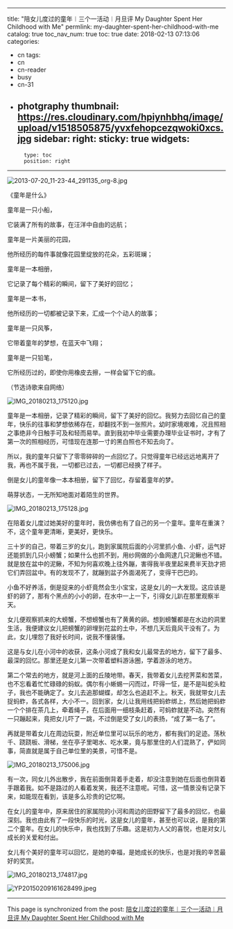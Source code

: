 
---
title: "陪女儿度过的童年︱三个一活动︱月旦评 My Daughter Spent Her Childhood with Me"
permlink: my-daughter-spent-her-childhood-with-me
catalog: true
toc_nav_num: true
toc: true
date: 2018-02-13 07:13:06
categories:
- cn
tags:
- cn
- cn-reader
- busy
- cn-31
- photgraphy
thumbnail: https://res.cloudinary.com/hpiynhbhq/image/upload/v1518505875/yvxfehopcezqwoki0xcs.jpg
sidebar:
    right:
        sticky: true
widgets:
    -
        type: toc
        position: right
---


![2013-07-20_11-23-44_291135_org-8.jpg](https://res.cloudinary.com/hpiynhbhq/image/upload/v1518505875/yvxfehopcezqwoki0xcs.jpg)



《童年是什么》

童年是一只小船，

它装满了所有的故事，在汪洋中自由的远航；

童年是一片美丽的花园，

他所经历的每件事就像花园里绽放的花朵，五彩斑斓；

童年是一本相册，

它记录了每个精彩的瞬间，留下了美好的回忆；

童年是一本书，

他所经历的一切都被记录下来，汇成一个个动人的故事；

童年是一只风筝，

它带着童年的梦想，在蓝天中飞翔；

童年是一只铅笔，

它所经历过的，即使你用橡皮去擦，一样会留下它的痕。

（节选诗歌来自网络）

![IMG_20180213_175120.jpg](https://steemitimages.com/DQmUFvWaVed1xW59aAkLYy7jCnU59JknCmq47JxVFF1vgw6/IMG_20180213_175120.jpg)


童年是一本相册，记录了精彩的瞬间，留下了美好的回忆。我努力去回忆自己的童年，快乐的往事和梦想依稀存在，却翻找不到一张照片。幼时家境艰难，况且照相之事绝非今日触手可及和轻而易举。直到我初中毕业需要办理毕业证书时，才有了第一次的照相经历，可惜现在连那一寸的黑白照也不知去向了。

所以，我的童年只留下了零零碎碎的一点回忆了。只觉得童年已经远远地离开了我，再也不属于我，一切都已过去，一切都已经换了样子。

倒是女儿的童年像一本本相册，留下了回忆，存留着童年的梦。

萌芽状态，一无所知地面对着陌生的世界。

![IMG_20180213_175128.jpg](https://steemitimages.com/DQmQ39GZAAVYhDUteuJUKTQq7N1pCyGquW3QzBoVnkMvYZi/IMG_20180213_175128.jpg)



在陪着女儿度过她美好的童年时，我仿佛也有了自己的另一个童年。童年在重演？不，这个童年更清晰，更美好，更快乐。

三十岁的自己，带着三岁的女儿，跑到家属院后面的小河里抓小鱼、小虾，运气好还能抓到几只小螃蟹；如果什么也抓不到，用纱网做的小鱼网逮几只泥鳅也不错。就是放在盆中的泥鳅，不知为何喜欢晚上往外蹦，害得我半夜里起来费半天劲才把它们弄回盆中。有的发现不了，就蹦到盆子外面渴死了，变得干巴巴的。

小鱼不好养活，倒是捉来的小虾竟然会生小宝宝，这是女儿的一大发现。这应该是虾的卵了，那有个黑点的小小的卵，在水中一上一下，引得女儿趴在那里观察半天。

女儿便观察抓来的大螃蟹，不想螃蟹也有了黄黄的卵。想到螃蟹都是在水边的洞里生活，我便建议女儿把螃蟹的卵埋到花盆的土中，不想几天后竟风干没有了。为此，女儿埋怨了我好长时间，说我不懂装懂。

这是与女儿在小河中的收获，这条小河成了我和女儿最常去的地方，留下了最多、最深的回忆。那里还是女儿第一次带着塑料游泳圈，学着游泳的地方。

第二个常去的地方，就是河上面的丘陵地带。春天，我带着女儿去挖荠菜和苦菜，也不忘看着忙忙碌碌的蚂蚁。偶尔有小蜥蜴一闪而过，吓得一怔，是不是叫蛇头粒子，我也不能确定了。女儿去追那蝴蝶，却怎么也追赶不上。秋天，我就带女儿去捉蚂蚱，各式各样，大小不一。回到家，女儿让我用线把蚂蚱绑上，然后她把蚂蚱一个个排在茶几上，牵着绳子，在后面用一细枝条赶着，可蚂蚱就是不动。突然有一只蹦起来，竟把女儿吓了一跳，不过倒是受了女儿的表扬，“成了第一名了”。

再就是带着女儿在周边玩耍，附近单位里可以玩乐的地方，都有我们的足迹。荡秋千、跷跷板、滑梯，坐在亭子里喝水、吃水果，竟与那里住的人们混熟了，俨如同事，简直就是属于自己单位里的美景，可惜不是。

![IMG_20180213_175006.jpg](https://steemitimages.com/DQmTSk2uBwjivVzcHoUssCKRMncWDnpJray7B1D7odxeWUr/IMG_20180213_175006.jpg)


有一次，同女儿外出散步，我在前面倒背着手走着，却没注意到她在后面也倒背着手跟着我。如不是路过的人看着发笑，我还不注意呢。可惜，这一情景没有记录下来，如能现在看到，该是多么珍贵的记忆啊。

在女儿的童年中，原来居住的家属院的小河和周边的田野留下了最多的回忆，也最深刻。我也由此有了一段快乐的时光，这是女儿的童年，甚至也可以说，是我的第二个童年。在女儿的快乐中，我也找到了乐趣。这是初为人父的喜悦，也是对女儿成长的关爱和付出。

女儿有个美好的童年可以回忆，是她的幸福，是她成长的快乐，也是对我的辛苦最好的奖赏。

![IMG_20180213_174817.jpg](https://steemitimages.com/DQmQ9RnmTisi2uibZjkpTmHw2JSr8jdp5vdY7cMswsz5rrf/IMG_20180213_174817.jpg)

![YP20150209161628499.jpeg](https://res.cloudinary.com/hpiynhbhq/image/upload/v1518505960/bdrmlotwbcj7z0wgmgax.jpg)

- - -

This page is synchronized from the post: [陪女儿度过的童年︱三个一活动︱月旦评 My Daughter Spent Her Childhood with Me](https://steemit.com/@bring/my-daughter-spent-her-childhood-with-me)
